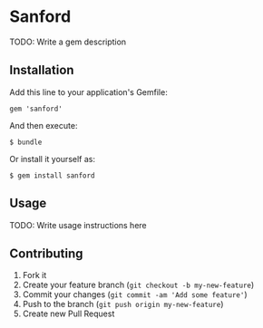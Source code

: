 # Sanford

TODO: Write a gem description

## Installation

Add this line to your application's Gemfile:

    gem 'sanford'

And then execute:

    $ bundle

Or install it yourself as:

    $ gem install sanford

## Usage

TODO: Write usage instructions here

## Contributing

1. Fork it
2. Create your feature branch (`git checkout -b my-new-feature`)
3. Commit your changes (`git commit -am 'Add some feature'`)
4. Push to the branch (`git push origin my-new-feature`)
5. Create new Pull Request
